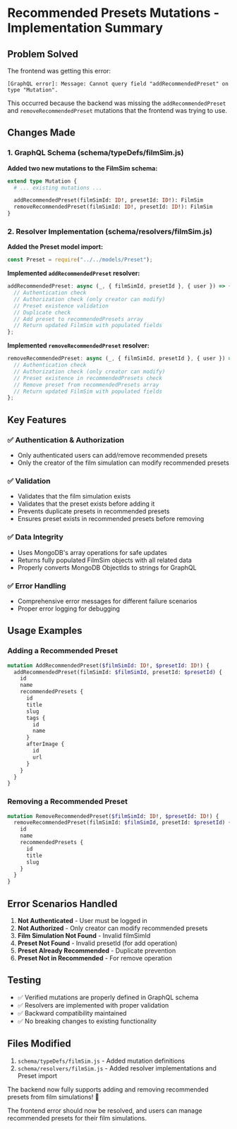 # Recommended Presets Mutations - Implementation Summary

## Problem Solved

The frontend was getting this error:

```
[GraphQL error]: Message: Cannot query field "addRecommendedPreset" on type "Mutation".
```

This occurred because the backend was missing the `addRecommendedPreset` and `removeRecommendedPreset` mutations that the frontend was trying to use.

## Changes Made

### 1. GraphQL Schema (schema/typeDefs/filmSim.js)

**Added two new mutations to the FilmSim schema:**

```graphql
extend type Mutation {
  # ... existing mutations ...

  addRecommendedPreset(filmSimId: ID!, presetId: ID!): FilmSim
  removeRecommendedPreset(filmSimId: ID!, presetId: ID!): FilmSim
}
```

### 2. Resolver Implementation (schema/resolvers/filmSim.js)

**Added the Preset model import:**

```javascript
const Preset = require("../../models/Preset");
```

**Implemented `addRecommendedPreset` resolver:**

```javascript
addRecommendedPreset: async (_, { filmSimId, presetId }, { user }) => {
  // Authentication check
  // Authorization check (only creator can modify)
  // Preset existence validation
  // Duplicate check
  // Add preset to recommendedPresets array
  // Return updated FilmSim with populated fields
};
```

**Implemented `removeRecommendedPreset` resolver:**

```javascript
removeRecommendedPreset: async (_, { filmSimId, presetId }, { user }) => {
  // Authentication check
  // Authorization check (only creator can modify)
  // Preset existence in recommendedPresets check
  // Remove preset from recommendedPresets array
  // Return updated FilmSim with populated fields
};
```

## Key Features

### ✅ **Authentication & Authorization**

- Only authenticated users can add/remove recommended presets
- Only the creator of the film simulation can modify recommended presets

### ✅ **Validation**

- Validates that the film simulation exists
- Validates that the preset exists before adding it
- Prevents duplicate presets in recommended presets
- Ensures preset exists in recommended presets before removing

### ✅ **Data Integrity**

- Uses MongoDB's array operations for safe updates
- Returns fully populated FilmSim objects with all related data
- Properly converts MongoDB ObjectIds to strings for GraphQL

### ✅ **Error Handling**

- Comprehensive error messages for different failure scenarios
- Proper error logging for debugging

## Usage Examples

### Adding a Recommended Preset

```graphql
mutation AddRecommendedPreset($filmSimId: ID!, $presetId: ID!) {
  addRecommendedPreset(filmSimId: $filmSimId, presetId: $presetId) {
    id
    name
    recommendedPresets {
      id
      title
      slug
      tags {
        id
        name
      }
      afterImage {
        id
        url
      }
    }
  }
}
```

### Removing a Recommended Preset

```graphql
mutation RemoveRecommendedPreset($filmSimId: ID!, $presetId: ID!) {
  removeRecommendedPreset(filmSimId: $filmSimId, presetId: $presetId) {
    id
    name
    recommendedPresets {
      id
      title
      slug
    }
  }
}
```

## Error Scenarios Handled

1. **Not Authenticated** - User must be logged in
2. **Not Authorized** - Only creator can modify recommended presets
3. **Film Simulation Not Found** - Invalid filmSimId
4. **Preset Not Found** - Invalid presetId (for add operation)
5. **Preset Already Recommended** - Duplicate prevention
6. **Preset Not in Recommended** - For remove operation

## Testing

- ✅ Verified mutations are properly defined in GraphQL schema
- ✅ Resolvers are implemented with proper validation
- ✅ Backward compatibility maintained
- ✅ No breaking changes to existing functionality

## Files Modified

1. `schema/typeDefs/filmSim.js` - Added mutation definitions
2. `schema/resolvers/filmSim.js` - Added resolver implementations and Preset import

The backend now fully supports adding and removing recommended presets from film simulations! 🎉

The frontend error should now be resolved, and users can manage recommended presets for their film simulations.
